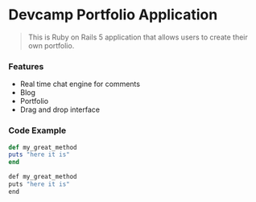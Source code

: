 # Devcamp Portfolio Application

>This is Ruby on Rails 5 application that allows users to create their own portfolio.

### Features
- Real time chat engine for comments 
- Blog
- Portfolio
- Drag and drop interface

### Code Example

```ruby
def my_great_method
puts "here it is"
end
```

```javascript
def my_great_method
puts "here it is"
end 
```
